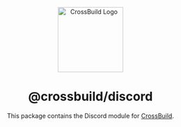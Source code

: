 <div align="center">
<img width="150" height="150" src="https://cdn.buape.com/crossbuild.png" alt="CrossBuild Logo" />

<h1 align="center"><b>@crossbuild/discord</b></h1>

This package contains the Discord module for [CrossBuild](https://npmjs.com/package/crossbuild).

</div>
